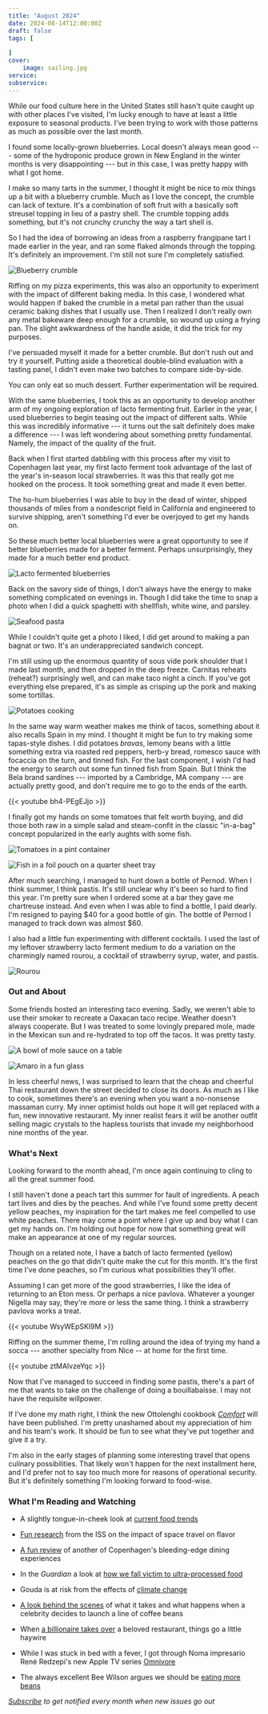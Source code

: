 ```yaml
---
title: "August 2024"
date: 2024-08-14T12:00:00Z
draft: false
tags: [
    
]
cover:
    image: sailing.jpg
service: 
subservice: 
---
```


While our food culture here in the United States still hasn't quite caught up with other places I've visited, I'm lucky enough to have at least a little exposure to seasonal products. I've been trying to work with those patterns as much as possible over the last month.

I found some locally-grown blueberries. Local doesn't always mean good --- some of the hydroponic produce grown in New England in the winter months is very disappointing --- but in this case, I was pretty happy with what I got home.

I make so many tarts in the summer, I thought it might be nice to mix things up a bit with a blueberry crumble. Much as I love the concept, the crumble can lack of texture. It's a combination of soft fruit with a basically soft streusel topping in lieu of a pastry shell. The crumble topping adds something, but it's not crunchy crunchy the way a tart shell is.

So I had the idea of borrowing an ideas from a raspberry frangipane tart I made earlier in the year, and ran some flaked almonds through the topping. It's definitely an improvement. I'm still not sure I'm completely satisfied.

![Blueberry crumble](crumble.jpg)

Riffing on my pizza experiments, this was also an opportunity to experiment with the impact of different baking media. In this case, I wondered what would happen if baked the crumble in a metal pan rather than the usual ceramic baking dishes that I usually use. Then I realized I don't really own any metal bakeware deep enough for a crumble, so wound up using a frying pan. The slight awkwardness of the handle aside, it did the trick for my purposes.

I've persuaded myself it made for a better crumble. But don't rush out and try it yourself. Putting aside a theoretical double-blind evaluation with a tasting panel, I didn't even make two batches to compare side-by-side.

You can only eat so much dessert. Further experimentation will be required.

With the same blueberries, I took this as an opportunity to develop another arm of my ongoing exploration of lacto fermenting fruit. Earlier in the year, I used blueberries to begin teasing out the impact of different salts. While this was incredibly informative --- it turns out the salt definitely does make a difference --- I was left wondering about something pretty fundamental. Namely, the impact of the quality of the fruit.

Back when I first started dabbling with this process after my visit to Copenhagen last year, my first lacto ferment took advantage of the last of the year's in-season local strawberries. It was this that really got me hooked on the process. It took something great and made it even better.

The ho-hum blueberries I was able to buy in the dead of winter, shipped thousands of miles from a nondescript field in California and engineered to survive shipping, aren't something I'd ever be overjoyed to get my hands on.

So these much better local blueberries were a great opportunity to see if better blueberries made for a better ferment. Perhaps unsurprisingly, they made for a much better end product.

![Lacto fermented blueberries](blueberries.jpg)

Back on the savory side of things, I don't always have the energy to make something complicated on evenings in. Though I did take the time to snap a photo when I did a quick spaghetti with shellfish, white wine, and parsley.

![Seafood pasta](pasta.jpg)

While I couldn't quite get a photo I liked, I did get around to making a pan bagnat or two. It's an underappreciated sandwich concept.

I'm still using up the enormous quantity of sous vide pork shoulder that I made last month, and then dropped in the deep freeze. Carnitas reheats (reheat?) surprisingly well, and can make taco night a cinch. If you've got everything else prepared, it's as simple as crisping up the pork and making some tortillas.

![Potatoes cooking](potatoes.jpg)

In the same way warm weather makes me think of tacos, something about it also recalls Spain in my mind. I thought it might be fun to try making some tapas-style dishes. I did potatoes _bravas_, lemony beans with a little something extra via roasted red peppers, herb-y bread, romesco sauce with focaccia on the turn, and tinned fish. For the last component, I wish I'd had the energy to search out some fun tinned fish from Spain. But I think the Bela brand sardines --- imported by a Cambridge, MA company --- are actually pretty good, and don't require me to go to the ends of the earth.

{{< youtube bh4-PEgEJjo >}}

I finally got my hands on some tomatoes that felt worth buying, and did those both raw in a simple salad and steam-confit in the classic "in-a-bag" concept popularized in the early aughts with some fish.

![Tomatoes in a pint container](tomatoes.jpg)

![Fish in a foil pouch on a quarter sheet tray](pouch.jpg)

After much searching, I managed to hunt down a bottle of Pernod. When I think summer, I think pastis. It's still unclear why it's been so hard to find this year. I'm pretty sure when I ordered some at a bar they gave me chartreuse instead. And even when I was able to find a bottle, I paid dearly. I'm resigned to paying $40 for a good bottle of gin. The bottle of Pernod I managed to track down was almost $60.

I also had a little fun experimenting with different cocktails. I used the last of my leftover strawberry lacto ferment medium to do a variation on the charmingly named rourou, a cocktail of strawberry syrup, water, and pastis.

![Rourou](rourou.jpg)

### Out and About

Some friends hosted an interesting taco evening. Sadly, we weren't able to use their smoker to recreate a Oaxacan taco recipe. Weather doesn't always cooperate. But I was treated to some lovingly prepared mole, made in the Mexican sun and re-hydrated to top off the tacos. It was pretty tasty.

![A bowl of mole sauce on a table](mole.jpg)

![Amaro in a fun glass](amaro.jpg)

In less cheerful news, I was surprised to learn that the cheap and cheerful Thai restaurant down the street decided to close its doors. As much as I like to cook, sometimes there's an evening when you want a no-nonsense massaman curry. My inner optimist holds out hope it will get replaced with a fun, new innovative restaurant. My inner realist fears it will be another outfit selling magic crystals to the hapless tourists that invade my neighborhood nine months of the year.

### What's Next

Looking forward to the month ahead, I'm once again continuing to cling to all the great summer food.

I still haven't done a peach tart this summer for fault of ingredients. A peach tart lives and dies by the peaches. And while I've found some pretty decent yellow peaches, my inspiration for the tart makes me feel compelled to use white peaches. There may come a point where I give up and buy what I can get my hands on. I'm holding out hope for now that something great will make an appearance at one of my regular sources.

Though on a related note, I have a batch of lacto fermented (yellow) peaches on the go that didn't quite make the cut for this month. It's the first time I've done peaches, so I'm curious what possibilities they'll offer.

Assuming I can get more of the good strawberries, I like the idea of returning to an Eton mess. Or perhaps a nice pavlova. Whatever a younger Nigella may say, they're more or less the same thing. I think a strawberry pavlova works a treat.

{{< youtube WsyWEpSKl9M >}}

Riffing on the summer theme, I'm rolling around the idea of trying my hand a socca --- another specialty from Nice -- at home for the first time.

{{< youtube ztMAlvzeYqc >}}

Now that I've managed to succeed in finding some pastis, there's a part of me that wants to take on the challenge of doing a bouillabaisse. I may not have the requisite willpower.

If I've done my math right, I think the new Ottolenghi cookbook [_Comfort_](https://ottolenghi.co.uk/blogs/stories/ottolenghi-comfort) will have been published. I'm pretty unashamed about my appreciation of him and his team's work. It should be fun to see what they've put together and give it a try.

I'm also in the early stages of planning some interesting travel that opens culinary possibilities. That likely won't happen for the next installment here, and I'd prefer not to say too much more for reasons of operational security. But it's definitely something I'm looking forward to food-wise.

### What I'm Reading and Watching

* A slightly tongue-in-cheek look at [current food trends](https://www.ft.com/content/e3e2796a-01e1-42cc-9757-30fae584b124)

* [Fun research](https://arstechnica.com/science/2024/07/astronauts-find-their-tastes-dulled-and-a-vr-iss-hints-at-why) from the ISS on the impact of space travel on flavor

* [A fun review](https://www.ft.com/content/70b70fd1-df0f-4af0-980e-12d13d9fed4b) of another of Copenhagen's bleeding-edge dining experiences

* In the _Guardian_ a look at [how we fall victim to ultra-processed food](https://www.bbc.co.uk/sounds/play/m001xzrx)

* Gouda is at risk from the effects of [climate change](https://www.nytimes.com/2024/08/01/world/europe/netherlands-gouda-climate.html)

* [A look behind the scenes](https://www.youtube.com/watch?v=yG8vp_UkCVg) of what it takes and what happens when a celebrity decides to launch a line of coffee beans

* When [a billionaire takes over](https://www.ft.com/content/7af3f4d2-5e51-4079-b223-81dd66702b3c) a beloved restaurant, things go a little haywire

* While I was stuck in bed with a fever, I got through Noma impresario René Redzepi's new Apple TV series [Omnivore](https://www.imdb.com/title/tt18225192/)

* The always excellent Bee Wilson argues we should be [eating more beans](https://www.nytimes.com/2024/08/12/opinion/beans-chickpeas-plant-based-food-meat.html)

_[Subscribe](/subscribe) to get notified every month when new issues go out_
